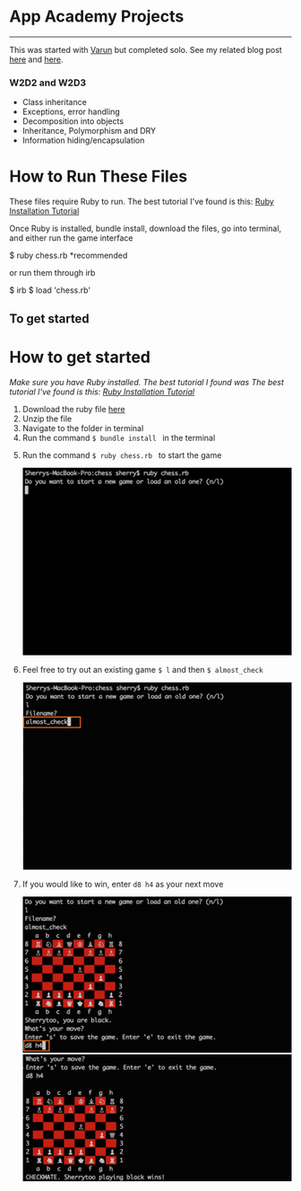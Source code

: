 # App Academy Projects
----------------------
This was started with [Varun](https://github.com/varunprabhakar14) but completed solo. See my related blog post [here](http://blog.cssherry.com/post/105412733689/w2d2-class-inheritance-and-the-tale-of-iteration) and [here](http://blog.cssherry.com/post/105499834509/w2d3-chess-completed).

### W2D2 and W2D3
* Class inheritance
* Exceptions, error handling
* Decomposition into objects
* Inheritance, Polymorphism and DRY
* Information hiding/encapsulation

# How to Run These Files
These files require Ruby to run. The best tutorial I've found is this: [Ruby Installation Tutorial](http://installrails.com/steps)

Once Ruby is installed, bundle install, download the files, go into terminal, and either run the game interface

$ ruby chess.rb *recommended

or run them through irb

$ irb
$ load 'chess.rb'

## To get started
<h1 class="centered">How to get started</h1>
  <p>
    <em>Make sure you have Ruby installed. The best tutorial I found was The best tutorial I've found is this: <a href="http://installrails.com/steps">Ruby Installation Tutorial</a></em>
  </p>
  <ol>
    <li>Download the ruby file <a href="chess.zip">here</a></li>
    <li>Unzip the file</li>
    <li>Navigate to the folder in terminal</li>
    <li>Run the command <code>$ bundle install </code> in the terminal</li>
    <li>
      <p>
        Run the command <code>$ ruby chess.rb </code> to start the game
      </p>
      <img src="assets/img/start_game.png" alt="$ ruby chess.rb" />
    </li>
    <li>
      <p>
        Feel free to try out an existing game <code>$ l</code> and then <code>$ almost_check </code>
      </p>
      <img src="assets/img/enter_game_name.png" alt="almost_check" />
    </li>
    <li>
      <p>
        If you would like to win, enter <code>d8 h4</code> as your next move
      </p>
      <img src="assets/img/make_move.png" alt="make move d8 h4" />
      <img src="assets/img/checkmate.png" alt="winning" />
    </li>
  </ol>

